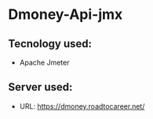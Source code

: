 # Dmoney-Api-jmx
## Tecnology used:
- Apache Jmeter

## Server used:
- URL: https://dmoney.roadtocareer.net/
